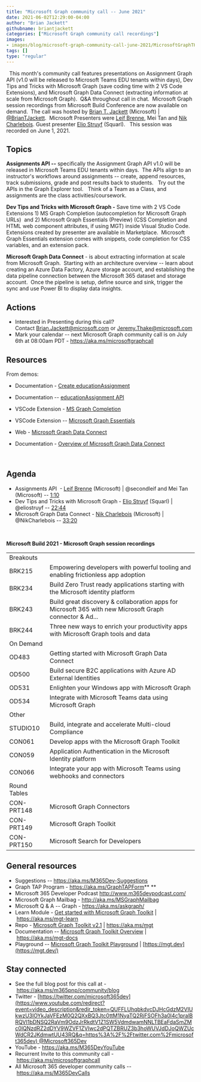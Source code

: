 ```yaml
---
title: "Microsoft Graph community call -- June 2021"
date: 2021-06-02T12:29:00-04:00
author: "Brian Jackett"
githubname: briantjackett
categories: ["Microsoft Graph community call recordings"]
images:
- images/blog/microsoft-graph-community-call-june-2021/MicrosoftGraphTHumbnail-June2021.png
tags: []
type: "regular"
---
```

 
This month's community call features presentations on Assignment Graph
API (v1.0 will be released to Microsoft Teams EDU tenants within days),
Dev Tips and Tricks with Microsoft Graph (save coding time with 2 VS
Code Extensions), and Microsoft Graph Data Connect (extracting
information at scale from Microsoft Graph).  Q&A throughout call in
chat.  Microsoft Graph session recordings from Microsoft Build
Conference are now available on demand.  The call was hosted by [Brian
T. Jackett](http://twitter.com/BrianTJackett) (Microsoft) |
[@BrianTJackett](https://techcommunity.microsoft.com/t5/user/viewprofilepage/user-id/4556).  Microsoft
Presenters were [Leif Brenne](http://twitter.com/secondleif), Mei Tan
and [Nik Charlebois](http://twitter.com/NikCharlebois). Guest presenter
[Elio Struyf](http://twitter.com/eliostruyf) (Squarl).   This session
was recorded on June 1, 2021.

## Topics

**Assignments API --** specifically the Assignment Graph API v1.0 will
be released in Microsoft Teams EDU tenants within days.  The APIs align
to an instructor's workflows around assignments -- create, append
resources, track submissions, grade and post results back to students. 
 Try out the APIs in the Graph Explorer tool.   Think of a Team as a
Class, and assignments are the class activities/coursework.     


**Dev Tips and Tricks with Microsoft Graph -** Save time with 2 VS Code
Extensions 1) MS Graph Completion (autocompletion for Microsoft Graph
URLs)  and 2) Microsoft Graph Essentials (Preview) (CSS Completion and
HTML web component attributes, if using MGT) inside Visual Studio Code. 
Extensions created by presenter are available in Marketplace.  Microsoft
Graph Essentials extension comes with snippets, code completion for CSS
variables, and an extension pack. 


**Microsoft Graph Data Connect** - is about extracting information at
scale from Microsoft Graph.  Starting with an architecture overview --
learn about creating an Azure Data Factory, Azure storage account, and
establishing the data pipeline connection between the Microsoft 365
dataset and storage account.  Once the pipeline is setup, define source
and sink, trigger the sync and use Power BI to display data insights.   

## Actions

-   Interested in Presenting during this call?  
    Contact <Brian.Jackett@microsoft.com> or <Jeremy.Thake@microsoft.com>
-   Mark your calendar -- next Microsoft Graph community call is on July
    6th at 08:00am PDT - <https://aka.ms/microsoftgraphcall> 


## Resources

From demos:

-   Documentation - [Create
    educationAssignment](https://docs.microsoft.com/graph/api/educationclass-post-assignments?view=graph-rest-beta) 

-   Documentation -- [educationAssignment
    API](https://docs.microsoft.com/graph/api/resources/educationassignment?view=graph-rest-beta) 

-   VSCode Extension - [MS Graph
    Completion](https://marketplace.visualstudio.com/items?itemName=eliostruyf.vscode-msgraph-autocomplete) 

-   VSCode Extension -- [Microsoft Graph
    Essentials](https://marketplace.visualstudio.com/items?itemName=eliostruyf.vscode-msgraph-essentials) 

-   Web - [Microsoft Graph Data
    Connect](https://azure.microsoft.com/services/graph-data-connect/) 

-   Documentation - [Overview of Microsoft Graph Data
    Connect](https://docs.microsoft.com/graph/data-connect-concept-overview) 

 

## Agenda

-   Assignments API  - [Leif Brenne](http://twitter.com/secondleif)
    (Microsoft) | @secondleif and Mei Tan (Microsoft) --
    [1:10](https://youtu.be/JePYam-hyUU?t=70)
-   Dev Tips and Tricks with Microsoft Graph - [Elio
    Struyf](http://twitter.com/eliostruyf) (Squarl) | @eliostruyf --
    [22:44](https://youtu.be/JePYam-hyUU?t=1364)
-   Microsoft Graph Data Connect - [Nik
    Charlebois](http://twitter.com/NikCharlebois) (Microsoft) |
    @NikCharlebois -- [33:20](https://youtu.be/JePYam-hyUU?t=2000)

 

**Microsoft Build 2021 - Microsoft Graph session recordings**

|              |                                                                                                         |
| ------------ | ------------------------------------------------------------------------------------------------------- |
| Breakouts    |                                                                                                         |
| BRK215       | Empowering developers with powerful tooling and enabling frictionless app adoption                      |
| BRK234       | Build Zero Trust ready applications starting with the Microsoft identity platform                       |
| BRK243       | Build great discovery & collaboration apps for Microsoft 365 with new Microsoft Graph connector & Ad... |
| BRK244       | Three new ways to enrich your productivity apps with Microsoft Graph tools and data                     |
| On Demand    |                                                                                                         |
| OD483        | Getting started with Microsoft Graph Data Connect                                                       |
| OD500        | Build secure B2C applications​ with Azure AD External Identities                                        |
| OD531        | Enlighten your Windows app with Microsoft Graph                                                         |
| OD534        | Integrate with Microsoft Teams data using Microsoft Graph                                               |
| Other        |                                                                                                         |
| STUDIO10     | Build, integrate and accelerate Multi-cloud Compliance                                                  |
| CON061       | Develop apps with the Microsoft Graph Toolkit                                                           |
| CON059       | Application Authentication in the Microsoft Identity platform                                           |
| CON066       | Integrate your app with Microsoft Teams using webhooks and connectors                                   |
| Round Tables |                                                                                                         |
| CON-PRT148   | Microsoft Graph Connectors                                                                              |
| CON-PRT149   | Microsoft Graph Toolkit                                                                                 |
| CON-PRT150   | Microsoft Search for Developers                                                                         |


## General resources

-   Suggestions -- <https://aka.ms/M365Dev-Suggestions>   
-   Graph TAP Program - <https://aka.ms/GraphTAPForm>** **
-   Microsoft 365 Developer Podcast <http://www.m365devpodcast.com/>
-   Microsoft Graph Mailbag - <http://aka.ms/MSGraphMailbag>
-   Microsoft Q & A -- Graph - <https://aka.ms/askgraph/>
-   Learn Module - [Get started with Microsoft Graph
    Toolkit](https://docs.microsoft.com/learn/modules/msgraph-toolkit-intro/) | <https://aka.ms/mgt-learn>
-   Repo - [Microsoft Graph Toolkit
    v2.1](https://github.com/microsoftgraph/microsoft-graph-toolkit) | <https://aka.ms/mgt>  
-   Documentation -- [Microsoft Graph Toolkit
    Overview](https://docs.microsoft.com/graph/toolkit/overview) | <https://aka.ms/mgt-docs>
-   Playground -- [Microsoft Graph Toolkit
    Playground](https://mgt.dev/?path=/story/components-mgt-agenda--simple) | [https://mgt.dev](https://mgt.dev/)

## Stay connected

-   See the full blog post for this call at
    - <https://aka.ms/m365pnp/community/blog>
-   Twitter
    - [https://twitter.com/microsoft365dev](https://www.youtube.com/redirect?event=video_description&redir_token=QUFFLUhqbkdvcDJHcGdzM2VIUkwzU3lOYkJaVFEzM0Q2QXxBQ3Jtc0ttM1NyaTQ2RjFSOFh3a0l4c1pralBRQVI1bDNSQ2RaVm9OdzJrRkdtV1Z1SW5VdmdwamNNLTBEaFdaSmZMc0lQNzdRZ2dDYV9WZVF1ZVIwc2dPQTZBRUZ3b3hoWUVJdDJoQWZUcWdCR2JKdmwtUU43RQ&q=https%3A%2F%2Ftwitter.com%2Fmicrosoft365dev) @Microsoft365Dev​
-   YouTube - <https://aka.ms/M365DevYouTube>​
-   Recurrent Invite to this community call
    - <https://aka.ms/microsoftgraphcall>
-   All Microsoft 365 developer community calls
    -- <https://aka.ms/M365DevCalls>
